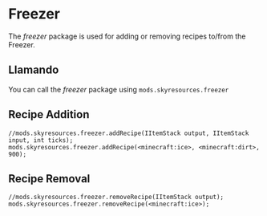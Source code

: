 # Freezer

The *freezer* package is used for adding or removing recipes to/from the Freezer.

## Llamando

You can call the *freezer* package using `mods.skyresources.freezer`

## Recipe Addition

```zenscript
//mods.skyresources.freezer.addRecipe(IItemStack output, IItemStack input, int ticks);
mods.skyresources.freezer.addRecipe(<minecraft:ice>, <minecraft:dirt>, 900);
```

## Recipe Removal

```zenscript
//mods.skyresources.freezer.removeRecipe(IItemStack output);
mods.skyresources.freezer.removeRecipe(<minecraft:ice>);
```